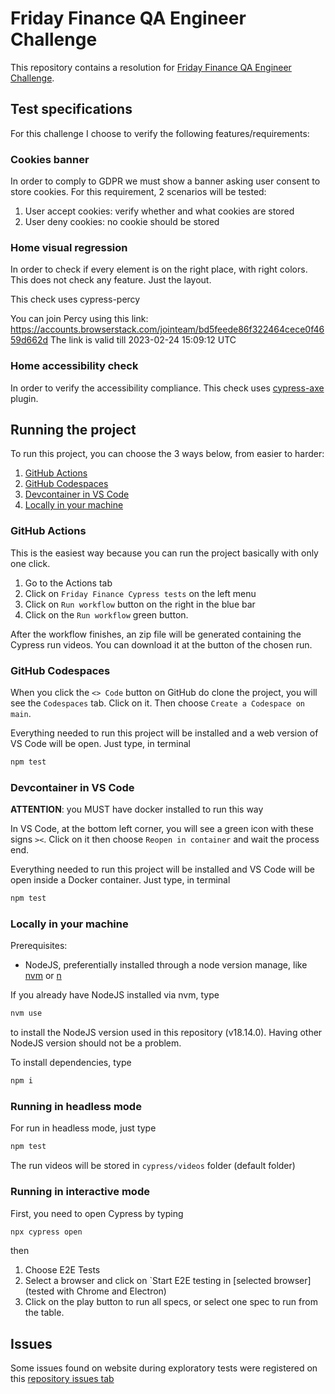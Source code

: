 # Friday Finance QA Engineer Challenge

This repository contains a resolution for [Friday Finance QA Engineer Challenge](https://github.com/fridayfinance/challenges/tree/main/qa).

## Test specifications

For this challenge I choose to verify the following features/requirements:

### Cookies banner

In order to comply to GDPR we must show a banner asking user consent to store cookies. For this requirement, 2 scenarios will be tested:

1. User accept cookies: verify whether and what cookies are stored
1. User deny cookies: no cookie should be stored

### Home visual regression

In order to check if every element is on the right place, with right colors. This does not check any feature. Just the layout.

This check uses cypress-percy

You can join Percy using this link: <https://accounts.browserstack.com/jointeam/bd5feede86f322464cece0f4659d662d>
The link is valid till 2023-02-24 15:09:12 UTC

### Home accessibility check

In order to verify the accessibility compliance. This check uses [cypress-axe](https://github.com/component-driven/cypress-axe) plugin.

## Running the project

To run this project, you can choose the 3 ways below, from easier to harder:

1. [GitHub Actions](#github-actions)
1. [GitHub Codespaces](#github-codespaces)
1. [Devcontainer in VS Code](#devcontainer-in-vs-code)
1. [Locally in your machine](#locally-in-your-machine)

### GitHub Actions

This is the easiest way because you can run the project basically with only one click.

1. Go to the Actions tab
1. Click on `Friday Finance Cypress tests` on the left menu
1. Click on `Run workflow` button on the right in the blue bar
1. Click on the `Run workflow` green button.

After the workflow finishes, an zip file will be generated containing the Cypress run videos. You can download it at the button of the chosen run.

### GitHub Codespaces

When you click the `<> Code` button on GitHub do clone the project, you will see the `Codespaces` tab. Click on it. Then choose `Create a Codespace on main`.

Everything needed to run this project will be installed and a web version of VS Code will be open. Just type, in terminal

```sh
npm test
```

### Devcontainer in VS Code

**ATTENTION**: you MUST have docker installed to run this way

In VS Code, at the bottom left corner, you will see a green icon with these signs `><`. Click on it then choose `Reopen in container` and wait the process end.

Everything needed to run this project will be installed and VS Code will be open inside a Docker container. Just type, in terminal

```sh
npm test
```

### Locally in your machine

Prerequisites:

- NodeJS, preferentially installed through a node version manage, like [nvm](https://github.com/nvm-sh/nvm) or [n](https://github.com/tj/n)

If you already have NodeJS installed via nvm, type

```sh
nvm use
```

to install the NodeJS version used in this repository (v18.14.0). Having other NodeJS version should not be a problem.

To install dependencies, type

```sh
npm i
```

### Running in headless mode

For run in headless mode, just type

```sh
npm test
```

The run videos will be stored in `cypress/videos` folder (default folder)

### Running in interactive mode

First, you need to open Cypress by typing

```sh
npx cypress open
```

then

1. Choose E2E Tests
1. Select a browser and click on `Start E2E testing in [selected browser] (tested with Chrome and Electron)
1. Click on the play button to run all specs, or select one spec to run from the table.

## Issues

Some issues found on website during exploratory tests were registered on this [repository issues tab](https://github.com/rodmatola/fridayfinance-qa-challenge/issues)
